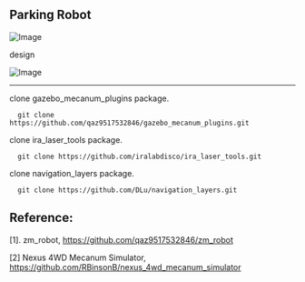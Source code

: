 ## Parking Robot

![Image](https://github.com/user-attachments/assets/2f3b8575-bb2b-46c6-a56c-67e9c555d046)

design

![Image](https://github.com/user-attachments/assets/22a86cb8-77ce-414d-b56a-a0978c28e41d)

--- 

clone gazebo_mecanum_plugins package.
```
  git clone https://github.com/qaz9517532846/gazebo_mecanum_plugins.git
```

clone ira_laser_tools package.
```
  git clone https://github.com/iralabdisco/ira_laser_tools.git
```

clone navigation_layers package.
```
  git clone https://github.com/DLu/navigation_layers.git
```


## Reference:

[1]. zm_robot, https://github.com/qaz9517532846/zm_robot

[2] Nexus 4WD Mecanum Simulator, https://github.com/RBinsonB/nexus_4wd_mecanum_simulator
